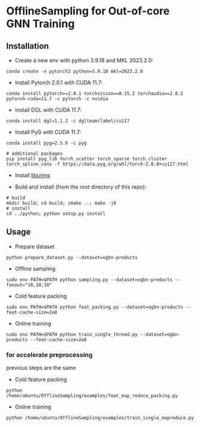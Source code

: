 # OfflineSampling for Out-of-core GNN Training

## Installation

* Create a new env with python 3.9.18 and MKL 2023.2.0:

```shell
conda create -n pytorch2 python=3.9.18 mkl=2023.2.0
```

* Install Pytorch 2.0.1 with CUDA 11.7:

```shell
conda install pytorch==2.0.1 torchvision==0.15.2 torchaudio==2.0.2 pytorch-cuda=11.7 -c pytorch -c nvidia
```

* Install DGL with CUDA 11.7:

```shell
conda install dgl=1.1.2 -c dglteam/label/cu117
```

* Install PyG with CUDA 11.7:

```shell
conda install pyg=2.5.0 -c pyg

# additional packages
pip install pyg_lib torch_scatter torch_sparse torch_cluster torch_spline_conv -f https://data.pyg.org/whl/torch-2.0.0+cu117.html
```

* Install [liburing](https://github.com/axboe/liburing).

* Build and install (from the root directory of this repo):

```shell
# build
mkdir build; cd build; cmake ..; make -j8
# install
cd ../python; python setup.py install
```

## Usage

* Prepare dataset

```shell
python prepare_dataset.py --dataset=ogbn-products
```

* Offline sampling

```shell
sudo env PATH=$PATH python sampling.py --dataset=ogbn-products --fanout="10,10,10"
```

* Cold feature packing

```shell
sudo env PATH=$PATH python feat_packing.py --dataset=ogbn-products --feat-cache-size=2e8
```

* Online training

```shell
sudo env PATH=$PATH python train_single_thread.py --dataset=ogbn-products --feat-cache-size=2e8
```

### for accelerate preprocessing
previous steps are the same

* Cold feature packing

```shell
python /home/ubuntu/OfflineSampling/examples/feat_map_reduce_packing.py
```

* Online training

```shell
python /home/ubuntu/OfflineSampling/examples/train_single_mapreduce.py
```